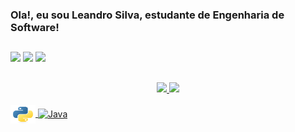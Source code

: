 ### Ola!, eu sou Leandro Silva, estudante de Engenharia de Software! <h3> 
  </div>
  
  ##
  <div> 
  <a href="https://www.instagram.com/leanddro.silva" target="_blank"><img src="https://img.shields.io/badge/Instagram-E4405F?style=for-the-badge&logo=instagram&logoColor=white" target="_blank"></a> 
  <a href = "mailto:leanddrosouzasilva@gmail.com"><img src="https://img.shields.io/badge/-Gmail-%23333?style=for-the-badge&logo=gmail&logoColor=white" target="_blank"></a>
  <a href = "https://www.facebook.com/profile.php?id=100070122583452"><img src="https://img.shields.io/badge/Facebook-1877F2?style=for-the-badge&logo=facebook&logoColor=white" target="_blank"></a>
  </div>
 
  ## 
 
<div align="center">
  <a href="https://github.com/Leanddro13">
  <img height="150em" src="https://github-readme-stats.vercel.app/api?username=Leanddro13&show_icons=true&theme=dark&include_all_commits=true&count_private=true"/>
  <img height="150em" src="https://github-readme-stats.vercel.app/api/top-langs/?username=Leanddro13&layout=compact&langs_count=7&theme=dark"/>
</div>
<div style="display: inline_block"><br>
  <img align="center" alt="Python" height="30" width="40" src="https://raw.githubusercontent.com/devicons/devicon/master/icons/python/python-original.svg">
  <img align="center" alt="Java" height="30" width="40" href="https://user-images.githubusercontent.com/86811628/172225398-d878b2fb-1d14-4e56-bf7c-5746ea4300cc.png">
  </div>
  
  ##
 
